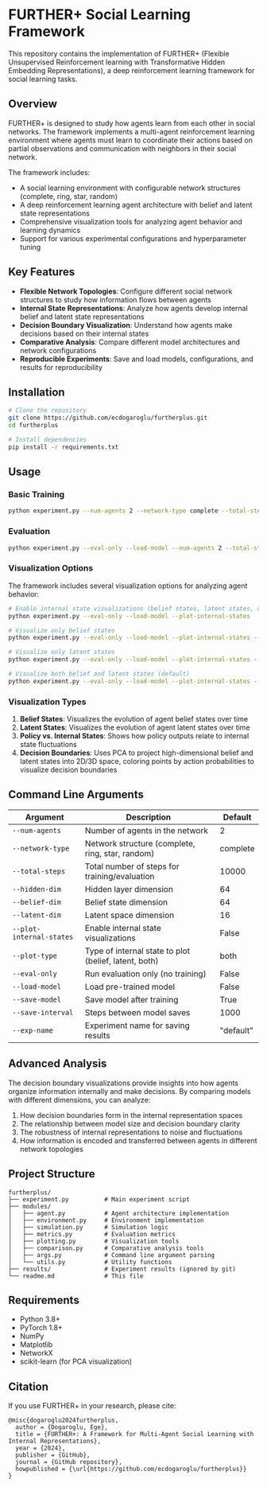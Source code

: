 # FURTHER+ Social Learning Framework

This repository contains the implementation of FURTHER+ (Flexible Unsupervised Reinforcement learning with Transformative Hidden Embedding Representations), a deep reinforcement learning framework for social learning tasks.

## Overview

FURTHER+ is designed to study how agents learn from each other in social networks. The framework implements a multi-agent reinforcement learning environment where agents must learn to coordinate their actions based on partial observations and communication with neighbors in their social network.

The framework includes:

- A social learning environment with configurable network structures (complete, ring, star, random)
- A deep reinforcement learning agent architecture with belief and latent state representations
- Comprehensive visualization tools for analyzing agent behavior and learning dynamics
- Support for various experimental configurations and hyperparameter tuning

## Key Features

- **Flexible Network Topologies**: Configure different social network structures to study how information flows between agents
- **Internal State Representations**: Analyze how agents develop internal belief and latent state representations
- **Decision Boundary Visualization**: Understand how agents make decisions based on their internal states
- **Comparative Analysis**: Compare different model architectures and network configurations
- **Reproducible Experiments**: Save and load models, configurations, and results for reproducibility

## Installation

```bash
# Clone the repository
git clone https://github.com/ecdogaroglu/furtherplus.git
cd furtherplus

# Install dependencies
pip install -r requirements.txt
```

## Usage

### Basic Training

```bash
python experiment.py --num-agents 2 --network-type complete --total-steps 10000
```

### Evaluation

```bash
python experiment.py --eval-only --load-model --num-agents 2 --total-steps 1000
```

### Visualization Options

The framework includes several visualization options for analyzing agent behavior:

```bash
# Enable internal state visualizations (belief states, latent states, decision boundaries)
python experiment.py --eval-only --load-model --plot-internal-states

# Visualize only belief states
python experiment.py --eval-only --load-model --plot-internal-states --plot-type belief

# Visualize only latent states
python experiment.py --eval-only --load-model --plot-internal-states --plot-type latent

# Visualize both belief and latent states (default)
python experiment.py --eval-only --load-model --plot-internal-states --plot-type both
```

### Visualization Types

1. **Belief States**: Visualizes the evolution of agent belief states over time
2. **Latent States**: Visualizes the evolution of agent latent states over time
3. **Policy vs. Internal States**: Shows how policy outputs relate to internal state fluctuations
4. **Decision Boundaries**: Uses PCA to project high-dimensional belief and latent states into 2D/3D space, coloring points by action probabilities to visualize decision boundaries

## Command Line Arguments

| Argument | Description | Default |
|----------|-------------|---------|
| `--num-agents` | Number of agents in the network | 2 |
| `--network-type` | Network structure (complete, ring, star, random) | complete |
| `--total-steps` | Total number of steps for training/evaluation | 10000 |
| `--hidden-dim` | Hidden layer dimension | 64 |
| `--belief-dim` | Belief state dimension | 64 |
| `--latent-dim` | Latent space dimension | 16 |
| `--plot-internal-states` | Enable internal state visualizations | False |
| `--plot-type` | Type of internal state to plot (belief, latent, both) | both |
| `--eval-only` | Run evaluation only (no training) | False |
| `--load-model` | Load pre-trained model | False |
| `--save-model` | Save model after training | True |
| `--save-interval` | Steps between model saves | 1000 |
| `--exp-name` | Experiment name for saving results | "default" |

## Advanced Analysis

The decision boundary visualizations provide insights into how agents organize information internally and make decisions. By comparing models with different dimensions, you can analyze:

1. How decision boundaries form in the internal representation spaces
2. The relationship between model size and decision boundary clarity
3. The robustness of internal representations to noise and fluctuations
4. How information is encoded and transferred between agents in different network topologies

## Project Structure

```
furtherplus/
├── experiment.py          # Main experiment script
├── modules/
│   ├── agent.py           # Agent architecture implementation
│   ├── environment.py     # Environment implementation
│   ├── simulation.py      # Simulation logic
│   ├── metrics.py         # Evaluation metrics
│   ├── plotting.py        # Visualization tools
│   ├── comparison.py      # Comparative analysis tools
│   ├── args.py            # Command line argument parsing
│   └── utils.py           # Utility functions
├── results/               # Experiment results (ignored by git)
└── readme.md              # This file
```

## Requirements

- Python 3.8+
- PyTorch 1.8+
- NumPy
- Matplotlib
- NetworkX
- scikit-learn (for PCA visualization)

## Citation

If you use FURTHER+ in your research, please cite:

```
@misc{dogaroglu2024furtherplus,
  author = {Dogaroglu, Ege},
  title = {FURTHER+: A Framework for Multi-Agent Social Learning with Internal Representations},
  year = {2024},
  publisher = {GitHub},
  journal = {GitHub repository},
  howpublished = {\url{https://github.com/ecdogaroglu/furtherplus}}
}
```